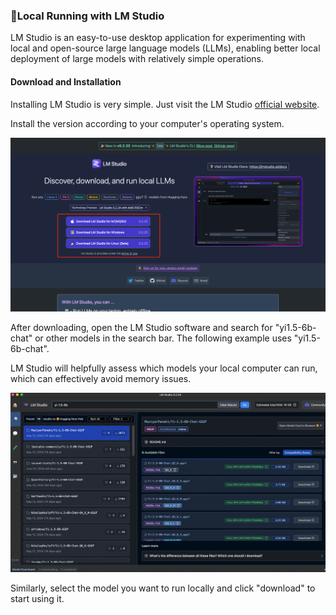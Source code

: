 ### 🌟Local Running with LM Studio

LM Studio is an easy-to-use desktop application for experimenting with local and open-source large language models (LLMs), enabling better local deployment of large models with relatively simple operations.

#### Download and Installation

Installing LM Studio is very simple. Just visit the LM Studio [official website](https://lmstudio.ai/).

Install the version according to your computer's operating system.

![image-20240615144405423](../../../assets/LM_Studio-0.png)

After downloading, open the LM Studio software and search for "yi1.5-6b-chat" or other models in the search bar. The following example uses "yi1.5-6b-chat".

LM Studio will helpfully assess which models your local computer can run, which can effectively avoid memory issues.

![image-20240615144405423](../../../assets/LM_Studio-2.png)

Similarly, select the model you want to run locally and click "download" to start using it.
